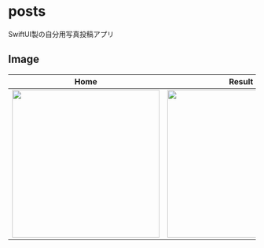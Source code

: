 # posts
SwiftUI製の自分用写真投稿アプリ

## Image

|Home|Result|Post|Password|
|---|---|---|---|
|<img src="https://user-images.githubusercontent.com/92189386/168701641-c439038f-5891-4578-bf7b-532d337aba71.jpeg" width="300">|<img src="https://user-images.githubusercontent.com/92189386/168701447-bfaa11d6-3c6f-4c13-92b7-77825b01c969.PNG" width="300">|<img src="https://user-images.githubusercontent.com/92189386/168701502-6367afe7-c1ea-4539-b87e-e628ffea542e.PNG" width="300">|<img src="https://user-images.githubusercontent.com/92189386/168701715-5a8b1eb2-d5d3-494f-a271-15ca4feef4ca.PNG" width="300">|
